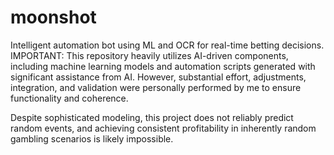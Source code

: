 # moonshot
Intelligent automation bot using ML and OCR for real-time betting decisions.
IMPORTANT:
This repository heavily utilizes AI-driven components, including machine learning models and automation scripts generated with significant assistance from AI. However, substantial effort, adjustments, integration, and validation were personally performed by me to ensure functionality and coherence.

Despite sophisticated modeling, this project does not reliably predict random events, and achieving consistent profitability in inherently random gambling scenarios is likely impossible.
